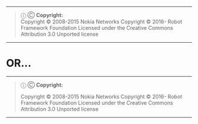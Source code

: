 
***
> &#9432; &#9400; **Copyright:**<br />
Copyright © 2008-2015 Nokia Networks
Copyright © 2016- Robot Framework Foundation
Licensed under the Creative Commons Attribution 3.0 Unported license
***

# OR...

***
> &#9432; &#9400; **Copyright:**
> 
> Copyright © 2008-2015 Nokia Networks
Copyright © 2016- Robot Framework Foundation
Licensed under the Creative Commons Attribution 3.0 Unported license
***
